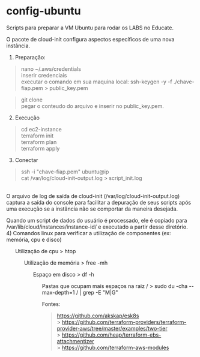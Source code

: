# config-ubuntu

Scripts para preparar a VM Ubuntu para rodar os LABS no Educate.

O pacote de cloud-init configura aspectos específicos de uma nova instância.

1) Preparação:
> nano ~/.aws/credentials <br>
> inserir credenciais <br>
> executar o comando em sua maquina local: ssh-keygen -y -f ./chave-fiap.pem > public_key.pem <br>

> git clone  <br>
> pegar o conteudo do arquivo e inserir no public_key.pem.  <br>

2) Execução
> cd ec2-instance  <br>
> terraform init  <br>
> terraform plan  <br>
> terraform apply  <br>

3) Conectar 
> ssh -i "chave-fiap.pem" ubuntu@ip <br>
> cat /var/log/cloud-init-output.log > script_init.log <br>
<br>
O arquivo de log de saída de cloud-init (/var/log/cloud-init-output.log) captura a saída do console para facilitar a depuração de seus scripts após uma execução se a instância não se comportar da maneira desejada.

Quando um script de dados do usuário é processado, ele é copiado para /var/lib/cloud/instances/instance-id/ e executado a partir desse diretório.
<br>
4) Comandos linux para verificar a utilização de componentes (ex: memória, cpu e disco) 

<ul>Utilização de cpu
> htop

<ul>Utilização de memória
> free -mh

<ul>Espaço em disco
> df -h

<ul>Pastas que ocupam mais espaços na raiz /
> sudo du -cha --max-depth=1 / | grep -E "M|G"

Fontes:

> https://github.com/akskap/esk8s
<br>> https://github.com/terraform-providers/terraform-provider-aws/tree/master/examples/two-tier
<br>> https://github.com/heap/terraform-ebs-attachmentizer
<br>> https://github.com/terraform-aws-modules
